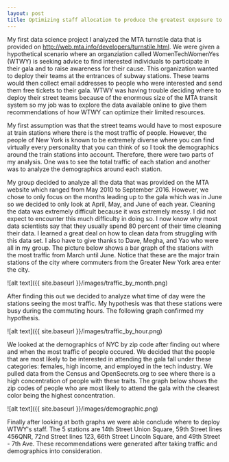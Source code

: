 ```yaml
---
layout: post
title: Optimizing staff allocation to produce the greatest exposure to target demographic
---
```


  My first data science project I analyzed the MTA turnstile data that is provided on http://web.mta.info/developers/turnstile.html. We were given a hypothetical scenario where an organziation called WomenTechWomenYes (WTWY) is seeking advice to find interested individuals to participate in their gala and to raise awareness for their cause. This organization wanted to deploy their teams at the entrances of subway stations. These teams would then collect email addresses to people who were interested and send them free tickets to their gala. WTWY was having trouble deciding where to deploy their street teams because of the enormous size of the MTA transit system so my job was to explore the data available online to give them recommendations of how WTWY can optimize their limited resources.

  My first assumption was that the street teams would have to most exposure at train stations where there is the most traffic of people. However, the people of New York is known to be extremely diverse where you can find virtually every personality that you can think of so I took the demographics around the train stations into account. Therefore, there were two parts of my analysis. One was to see the total traffic of each station and another was to analyze the demographics around each station. 

My group decided to analyze all the data that was provided on the MTA website which ranged from May 2010 to September 2016. However, we chose to only focus on the months leading up to the gala which was in June so we decided to only look at April, May, and June of each year. Cleaning the data was extremely difficult because it was extremely messy. I did not expect to encounter this much difficulty in doing so. I now know why most data scientists say that they usually spend 80 percent of their time cleaning their data. I learned a great deal on how to clean data from struggling with this data set. I also have to give thanks to Dave, Megha, and Yao who were all in my group. The picture below shows a bar graph of the stations with the most traffic from March until June. Notice that these are the major train stations of the city where commuters from the Greater New York area enter the city. 

![alt text]({{ site.baseurl }}/images/traffic_by_month.png)

After finding this out we decided to analyze what time of day were the stations seeing the most traffic. My hypothesis was that these stations were busy during the commuting hours. The following graph confirmed my hypothesis.

![alt text]({{ site.baseurl }}/images/traffic_by_hour.png)

We looked at the demographics of NYC by zip code after finding out where and when the most traffic of people occured. We decided that the people that are most likely to be interested in attending the gala fall under these categories: females, high income, and employed in the tech industry. We pulled data from the Census and OpenSecrets.org to see where there is a high concentration of people with these traits. The graph below shows the zip codes of people who are most likely to attend the gala with the clearest color being the highest concentration.

![alt text]({{ site.baseurl }}/images/demographic.png)

Finally after looking at both graphs we were able conclude where to deploy WTWY's staff. The 5 stations are 14th Street Union Square, 59th Street lines 456QNR, 72nd Street lines 123, 66th Street Lincoln Square, and 49th Street - 7th Ave. These recommendations were generated after taking traffic and demographics into consideration. 
